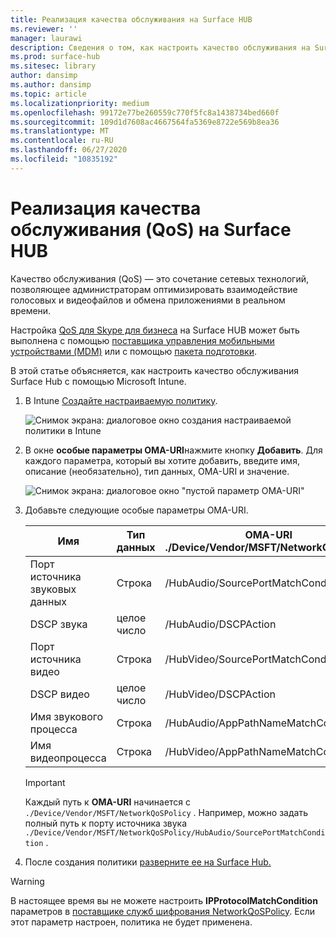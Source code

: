 ```yaml
---
title: Реализация качества обслуживания на Surface HUB
ms.reviewer: ''
manager: laurawi
description: Сведения о том, как настроить качество обслуживания на Surface Hub.
ms.prod: surface-hub
ms.sitesec: library
author: dansimp
ms.author: dansimp
ms.topic: article
ms.localizationpriority: medium
ms.openlocfilehash: 99172e77be260559c770f5fc8a1438734bed660f
ms.sourcegitcommit: 109d1d7608ac4667564fa5369e8722e569b8ea36
ms.translationtype: MT
ms.contentlocale: ru-RU
ms.lasthandoff: 06/27/2020
ms.locfileid: "10835192"
---
```

# Реализация качества обслуживания (QoS) на Surface HUB

Качество обслуживания (QoS) — это сочетание сетевых технологий, позволяющее администраторам оптимизировать взаимодействие голосовых и видеофайлов и обмена приложениями в реальном времени.
 
Настройка [QoS для Skype для бизнеса](https://docs.microsoft.com/windows/client-management/mdm/networkqospolicy-csp) на Surface HUB может быть выполнена с помощью [поставщика управления мобильными устройствами (MDM)](manage-settings-with-mdm-for-surface-hub.md) или с помощью [пакета подготовки](provisioning-packages-for-surface-hub.md). 
 
 
В этой статье объясняется, как настроить качество обслуживания Surface Hub с помощью Microsoft Intune. 

1. В Intune [Создайте настраиваемую политику](https://docs.microsoft.com/intune/custom-settings-configure).

    ![Снимок экрана: диалоговое окно создания настраиваемой политики в Intune](images/qos-create.png)

2. В окне **особые параметры OMA-URI**нажмите кнопку **Добавить**. Для каждого параметра, который вы хотите добавить, введите имя, описание (необязательно), тип данных, OMA-URI и значение.

    ![Снимок экрана: диалоговое окно "пустой параметр OMA-URI"](images/qos-setting.png)

3. Добавьте следующие особые параметры OMA-URI.

    Имя | Тип данных | OMA-URI<br>./Device/Vendor/MSFT/NetworkQoSPolicy |  Значение
    --- | --- | --- | ---
    Порт источника звуковых данных | Строка |  /HubAudio/SourcePortMatchCondition  |   Получение значений от администратора Skype
    DSCP звука | целое число |  /HubAudio/DSCPAction  |   46
    Порт источника видео | Строка |  /HubVideo/SourcePortMatchCondition   |  Получение значений от администратора Skype
    DSCP видео | целое число |  /HubVideo/DSCPAction   |   34
    Имя звукового процесса | Строка |  /HubAudio/AppPathNameMatchCondition  |   Microsoft.PPISkype.Windows.exe
    Имя видеопроцесса | Строка |  /HubVideo/AppPathNameMatchCondition  |   Microsoft.PPISkype.Windows.exe

    >[!IMPORTANT]
    >Каждый путь к **OMA-URI** начинается с `./Device/Vendor/MSFT/NetworkQoSPolicy` . Например, можно задать полный путь к порту источника звука `./Device/Vendor/MSFT/NetworkQoSPolicy/HubAudio/SourcePortMatchCondition` .




4. После создания политики [разверните ее на Surface Hub.](manage-settings-with-mdm-for-surface-hub.md#manage-surface-hub-settings-with-mdm)


>[!WARNING]
>В настоящее время вы не можете настроить **IPProtocolMatchCondition** параметров в [поставщике служб шифрования NetworkQoSPolicy](https://docs.microsoft.com/windows/client-management/mdm/networkqospolicy-csp). Если этот параметр настроен, политика не будет применена.
 

